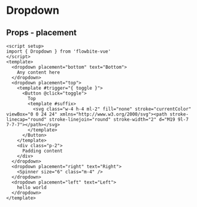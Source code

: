 <script setup>
import DropdownPlacementExample from './examples/DropdownPlacementExample.vue';
</script>

# Dropdown


## Props - placement

```vue
<script setup>
import { Dropdown } from 'flowbite-vue'
</script>
<template>
  <dropdown placement="bottom" text="Bottom">
    Any content here
  </dropdown>
  <dropdown placement="top">
    <template #trigger="{ toggle }">
      <Button @click="toggle">
        Top
        <template #suffix>
          <svg class="w-4 h-4 ml-2" fill="none" stroke="currentColor" viewBox="0 0 24 24" xmlns="http://www.w3.org/2000/svg"><path stroke-linecap="round" stroke-linejoin="round" stroke-width="2" d="M19 9l-7 7-7-7"></path></svg>
        </template>
      </Button>
    </template>
    <div class="p-2">
      Padding content
    </div>
  </dropdown>
  <dropdown placement="right" text="Right">
    <Spinner size="6" class="m-4" />
  </dropdown>
  <dropdown placement="left" text="Left">
    hello world
  </dropdown>
</template>
```

<DropdownPlacementExample />
